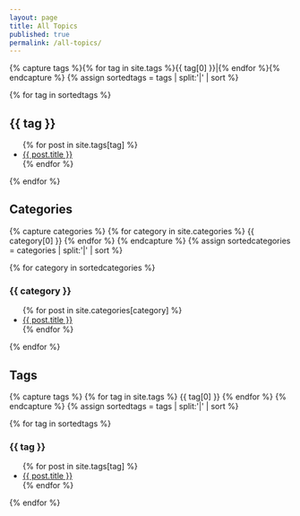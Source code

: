 ```yaml
---
layout: page
title: All Topics
published: true
permalink: /all-topics/
---
```

{% capture tags %}{% for tag in site.tags %}{{ tag[0] }}|{% endfor %}{% endcapture %}
{% assign sortedtags = tags | split:'|' | sort %}

{% for tag in sortedtags %}
  <a name="{{ tag }}"></a>
  <h2>{{ tag }}</h2>
  <ul>
    {% for post in site.tags[tag] %}
      <li><a href="{{ post.url }}">{{ post.title }}</a></li>
    {% endfor %}
  </ul>
{% endfor %}



<h2>Categories</h2>

{% capture categories %}
  {% for category in site.categories %}
    {{ category[0] }}
  {% endfor %}
{% endcapture %}
{% assign sortedcategories = categories | split:'|' | sort %}

{% for category in sortedcategories %}
  <h3 id="{{ category }}">{{ category }}</h3>
  <ul>
  {% for post in site.categories[category] %}
    <li><a href="{{ post.url }}">{{ post.title }}</a></li>
  {% endfor %}
  </ul>
{% endfor %}

<h2>Tags</h2>

{% capture tags %}
  {% for tag in site.tags %}
    {{ tag[0] }}
  {% endfor %}
{% endcapture %}
{% assign sortedtags = tags | split:'|' | sort %}

{% for tag in sortedtags %}
  <h3 id="{{ tag }}">{{ tag }}</h3>
  <ul>
  {% for post in site.tags[tag] %}
    <li><a href="{{ post.url }}">{{ post.title }}</a></li>
  {% endfor %}
  </ul>
{% endfor %}
